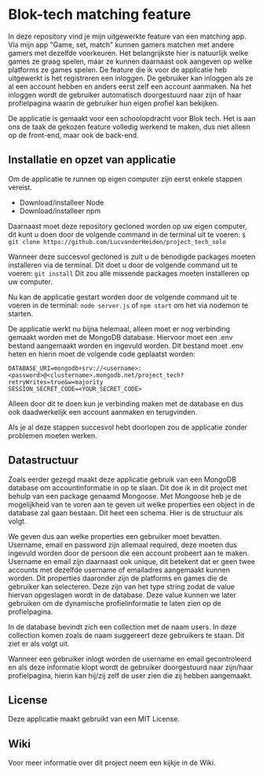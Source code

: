 # Blok-tech matching feature

In deze repository vind je mijn uitgewerkte feature van een matching app. Via mijn app "Game, set, match" kunnen gamers matchen met andere gamers met dezelfde voorkeuren. Het belangrijkste hier is natuurlijk welke games ze graag spelen, maar ze kunnen daarnaast ook aangeven op welke platforms ze games spelen. De feature die ik voor de applicatie heb uitgewerkt is het registreren een inloggen. De gebruiker kan inloggen als ze al een account hebben en anders eerst zelf een account aanmaken. Na het inloggen wordt de gebruiker automatisch doorgestuurd naar zijn of haar profielpagina waarin de gebruiker hun eigen profiel kan bekijken.

De applicatie is gemaakt voor een schoolopdracht voor Blok tech. Het is aan ons de taak de gekozen feature volledig werkend te maken, dus niet alleen op de front-end, maar ook de back-end. 

## Installatie en opzet van applicatie

Om de applicatie te runnen op eigen computer zijn eerst enkele stappen vereist. 
* Download/installeer Node
* Download/installeer npm

Daarnaast moet deze repository gecloned worden op uw eigen computer, dit kunt u doen door de volgende command in de terminal uit te voeren: 
`$ git clone https://github.com/LucvanderHeiden/project_tech_solo`

Wanneer deze succesvol gecloned is zult u de benodigde packages moeten installeren via de terminal. Dit doet u door de volgende command uit te voeren: 
`git install`
Dit zou alle missende packages moeten installeren op uw computer.

Nu kan de applicatie gestart worden door de volgende command uit te voeren in de terminal:
`node server.js` of `npm start` om het via nodemon te starten.

De applicatie werkt nu bijna helemaal, alleen moet er nog verbinding gemaakt worden met de MongoDB database. Hiervoor moet een .env bestand aangemaakt worden en ingevuld worden. Dit bestand moet .env heten en hierin moet de volgende code geplaatst worden: 
```
DATABASE_URI=mongodb+srv://<username>:<password>@<clustername>.mongodb.net/project_tech?retryWrites=true&w=majority
SESSION_SECRET_CODE=<YOUR_SECRET_CODE>
```
Alleen door dit te doen kun je verbinding maken met de database en dus ook daadwerkelijk een account aanmaken en terugvinden.

Als je al deze stappen succesvol hebt doorlopen zou de applicatie zonder problemen moeten werken.

## Datastructuur

Zoals eerder gezegd maakt deze applicatie gebruik van een MongoDB database om accountinformatie in op te slaan. Dit doe ik in dit project met behulp van een package genaamd Mongoose. Met Mongoose heb je de mogelijkheid van te voren aan te geven uit welke properties een object in de database zal gaan bestaan. Dit heet een schema. Hier is de structuur als volgt. 

We geven dus aan welke properties een gebruiker moet bevatten. Username, email en password zijn allemaal required, deze moeten dus ingevuld worden door de persoon die een account probeert aan te maken. Username en email zijn daarnaast ook unique, dit betekent dat er geen twee accounts met dezelfde username of emailadres aangemaakt kunnen worden. Dit properties daaronder zijn de platforms en games die de gebruiker kan selecteren. Deze zijn van het type string zodat de value hiervan opgeslagen wordt in de database. Deze value kunnen we later gebruiken om de dynamische profielinformatie te laten zien op de profielpagina.

In de database bevindt zich een collection met de naam users. In deze collection komen zoals de naam suggereert deze gebruikers te staan. Dit ziet er als volgt uit.

Wanneer een gebruiker inlogt worden de username en email gecontroleerd en als deze informatie klopt wordt de gebruiker doorgestuurd naar zijn/haar profielpagina, hierin kan hij/zij zelf de user zien die zij hebben aangemaakt. 

## License

Deze applicatie maakt gebruikt van een MIT License. 

## Wiki

Voor meer informatie over dit project neem een kijkje in de Wiki.
